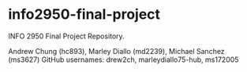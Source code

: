 # info2950-final-project

INFO 2950 Final Project Repository.

Andrew Chung (hc893), Marley Diallo (md2239), Michael Sanchez (ms3627)
GitHub usernames: drew2ch, marleydiallo75-hub, ms172005

